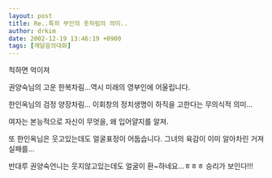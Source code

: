 ```yaml
---
layout: post
title: Re..특히 부인의 옷차림의 의미..
author: drkim
date: 2002-12-19 13:46:19 +0900
tags: [깨달음의대화]
---
```

척하면 억이져
  
권양숙님의 고운 한복차림...역시 미래의 영부인에 어울립니다.
  
한인옥님의 검정 양장차림... 이회창의 정치생명이 하직을 고한다는 무의식적 의미...
  

  
여자는 본능적으로 자신이 무엇을, 왜 입어얄지를 알져.
  
또 한인옥님은 웃고있는데도 얼굴표정이 어둡습니다. 그녀의 육감이 이미 알아차린 거져 실패를...
  
반대루 권양숙언니는 웃지않고있는데도 얼굴이 환~하네요...ㅎㅎㅎ 승리가 보인다!!!